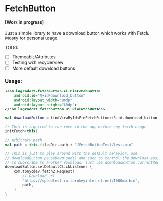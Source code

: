 # FetchButton

#### [Work in progress]

Just a simple library to have a download button which works with Fetch. Mostly for personal usage.

TODO:
- [ ] Themeable/Attributes
- [ ] Testing with recyclerview
- [ ] More default download buttons

### Usage:
```xml
<com.lagradost.fetchbutton.ui.PieFetchButton
    android:id="@+id/download_button"
    android:layout_width="80dp"
    android:layout_height="80dp">
</com.lagradost.fetchbutton.ui.PieFetchButton>
```

```kotlin
val downloadButton = findViewById<PieFetchButton>(R.id.download_button)

// This is required to run once in the app before any fetch usage.
initFetch(this)

// Arbitrary path
val path = this.filesDir.path + "/FetchButtonTest/test.bin"

// This is just to play around with the default behavior, use
// downloadButton.pauseDownload() and such to control the download easily
// To subscribe to another download, just use downloadButton.currentRequestId = fetchRequestId
downloadButton.setDefaultClickListener {
    com.tonyodev.fetch2.Request(
        // Download url
        "https://speedtest-co.turnkeyinternet.net/1000mb.bin",
        path,
    )
}
```
